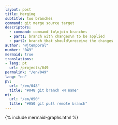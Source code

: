 ```yaml
---
layout: post
title: Merging
subtitle: two branches
command: git merge source target
descriptors:
  - command: command to\njoin branches
  - part1: branch with changes\n to be applied
  - part2: branch that should\nreceive the changes
author: "@jtemporal"
number: "049"
mermaid: true
translations:
- lang: pt
  url: /projects/049
permalink: "/en/049"
lang: "en"
pv:
  url: "/en/048"
  title: "#048 git branch -M name"
nt:
  url: "/en/050"
  title: "#050 git pull remote branch"
---
```

{% include mermaid-graphs.html %}